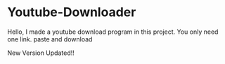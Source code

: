 # Youtube-Downloader
Hello, I made a youtube download program in this project. You only need one link. paste and download

New Version Updated!!
